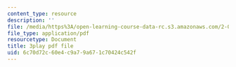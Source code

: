 ```yaml
---
content_type: resource
description: ''
file: /media/https%3A/open-learning-course-data-rc.s3.amazonaws.com/2-003sc-engineering-dynamics-fall-2011/6c70d72c60e4c9a79a671c70424c542f_lFedznDnPZc.pdf
file_type: application/pdf
resourcetype: Document
title: 3play pdf file
uid: 6c70d72c-60e4-c9a7-9a67-1c70424c542f
---
```


